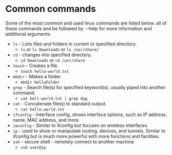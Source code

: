 # Common commands

Some of the most common and used linux commands are listed below. all of these commands and be followed by --help for more information and additional arguments.

* `ls` - Lists files and folders in current or specified directory.
  * `ls` or `ls Downloads` or `ls /usr/share/`
* `cd` - changes into specified directory.
  * `cd Downloads` or `cd /usr/share`
* `touch` - Creates a file.
  * `touch hello-world.txt`
* `mkdir` - Makes a folder.
  * `mkdir HelloFolder`
* `grep` - Search file(s) for specified keyword(s). usually piped into another command.
  * `cat hell-world.txt | grep dog`
* `cat` - Concatenate file(s) to standard output.
  * `cat hello-world.txt`
* `ifconfig` - Interface config, shows interface options, such as IP address, name, MAC address, and more.
* `iwconfig` - Similar to ifconfig but focuses on wireless interfaces.
* `ip` - used to show or manipulate routing, devices, and tunnels. Similar to ifconfig but is much more powerful with more functions and facilities.
* `ssh` - secure shell - remotely connect to another machine
  * `ssh user@ip`
